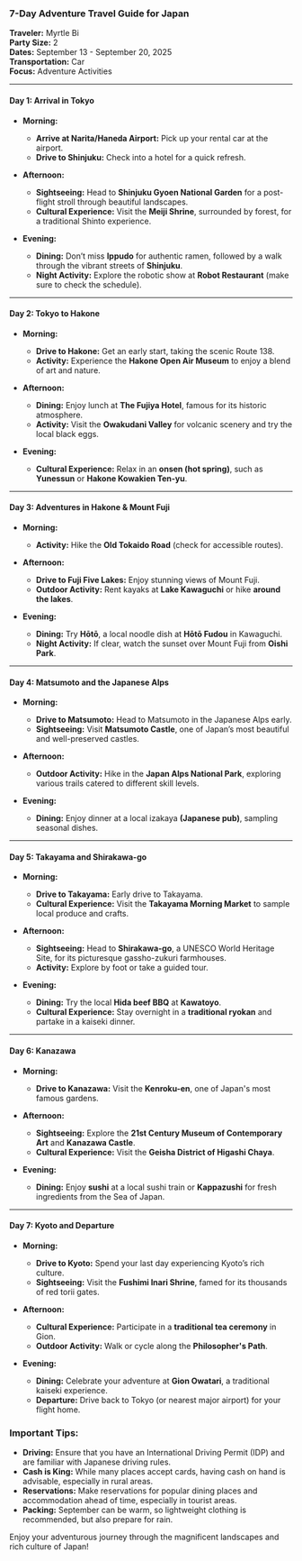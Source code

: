 ### 7-Day Adventure Travel Guide for Japan

**Traveler:** Myrtle Bi  
**Party Size:** 2  
**Dates:** September 13 - September 20, 2025  
**Transportation:** Car  
**Focus:** Adventure Activities

---

#### Day 1: Arrival in Tokyo
- **Morning:**
  - **Arrive at Narita/Haneda Airport:** Pick up your rental car at the airport.
  - **Drive to Shinjuku:** Check into a hotel for a quick refresh.

- **Afternoon:**
  - **Sightseeing:** Head to **Shinjuku Gyoen National Garden** for a post-flight stroll through beautiful landscapes.  
  - **Cultural Experience:** Visit the **Meiji Shrine**, surrounded by forest, for a traditional Shinto experience.

- **Evening:**
  - **Dining:** Don’t miss **Ippudo** for authentic ramen, followed by a walk through the vibrant streets of **Shinjuku**.
  - **Night Activity:** Explore the robotic show at **Robot Restaurant** (make sure to check the schedule).

---

#### Day 2: Tokyo to Hakone 
- **Morning:**
  - **Drive to Hakone:** Get an early start, taking the scenic Route 138.  
  - **Activity:** Experience the **Hakone Open Air Museum** to enjoy a blend of art and nature.

- **Afternoon:**
  - **Dining:** Enjoy lunch at **The Fujiya Hotel**, famous for its historic atmosphere.
  - **Activity:** Visit the **Owakudani Valley** for volcanic scenery and try the local black eggs.

- **Evening:**
  - **Cultural Experience:** Relax in an **onsen (hot spring)**, such as **Yunessun** or **Hakone Kowakien Ten-yu**.
  
---

#### Day 3: Adventures in Hakone & Mount Fuji
- **Morning:**
  - **Activity:** Hike the **Old Tokaido Road** (check for accessible routes).
  
- **Afternoon:**
  - **Drive to Fuji Five Lakes:** Enjoy stunning views of Mount Fuji.
  - **Outdoor Activity:** Rent kayaks at **Lake Kawaguchi** or hike **around the lakes**.

- **Evening:**
  - **Dining:** Try **Hōtō**, a local noodle dish at **Hōtō Fudou** in Kawaguchi.
  - **Night Activity:** If clear, watch the sunset over Mount Fuji from **Oishi Park**.

---

#### Day 4: Matsumoto and the Japanese Alps
- **Morning:**
  - **Drive to Matsumoto:** Head to Matsumoto in the Japanese Alps early.
  - **Sightseeing:** Visit **Matsumoto Castle**, one of Japan’s most beautiful and well-preserved castles.

- **Afternoon:**
  - **Outdoor Activity:** Hike in the **Japan Alps National Park**, exploring various trails catered to different skill levels.

- **Evening:**
  - **Dining:** Enjoy dinner at a local izakaya **(Japanese pub)**, sampling seasonal dishes.

---

#### Day 5: Takayama and Shirakawa-go
- **Morning:**
  - **Drive to Takayama:** Early drive to Takayama.
  - **Cultural Experience:** Visit the **Takayama Morning Market** to sample local produce and crafts.

- **Afternoon:**
  - **Sightseeing:** Head to **Shirakawa-go**, a UNESCO World Heritage Site, for its picturesque gassho-zukuri farmhouses.
  - **Activity:** Explore by foot or take a guided tour.

- **Evening:**
  - **Dining:** Try the local **Hida beef BBQ** at **Kawatoyo**.
  - **Cultural Experience:** Stay overnight in a **traditional ryokan** and partake in a kaiseki dinner.

---

#### Day 6: Kanazawa
- **Morning:**
  - **Drive to Kanazawa:** Visit the **Kenroku-en**, one of Japan's most famous gardens.
  
- **Afternoon:**
  - **Sightseeing:** Explore the **21st Century Museum of Contemporary Art** and **Kanazawa Castle**.
  - **Cultural Experience:** Visit the **Geisha District of Higashi Chaya**.

- **Evening:**
  - **Dining:** Enjoy **sushi** at a local sushi train or **Kappazushi** for fresh ingredients from the Sea of Japan.
  
---

#### Day 7: Kyoto and Departure
- **Morning:**
  - **Drive to Kyoto:** Spend your last day experiencing Kyoto’s rich culture.
  - **Sightseeing:** Visit the **Fushimi Inari Shrine**, famed for its thousands of red torii gates.

- **Afternoon:**
  - **Cultural Experience:** Participate in a **traditional tea ceremony** in Gion.
  - **Outdoor Activity:** Walk or cycle along the **Philosopher's Path**.

- **Evening:**
  - **Dining:** Celebrate your adventure at **Gion Owatari**, a traditional kaiseki experience.
  - **Departure:** Drive back to Tokyo (or nearest major airport) for your flight home.

### Important Tips:
- **Driving:** Ensure that you have an International Driving Permit (IDP) and are familiar with Japanese driving rules.
- **Cash is King:** While many places accept cards, having cash on hand is advisable, especially in rural areas.
- **Reservations:** Make reservations for popular dining places and accommodation ahead of time, especially in tourist areas.
- **Packing:** September can be warm, so lightweight clothing is recommended, but also prepare for rain.

Enjoy your adventurous journey through the magnificent landscapes and rich culture of Japan!